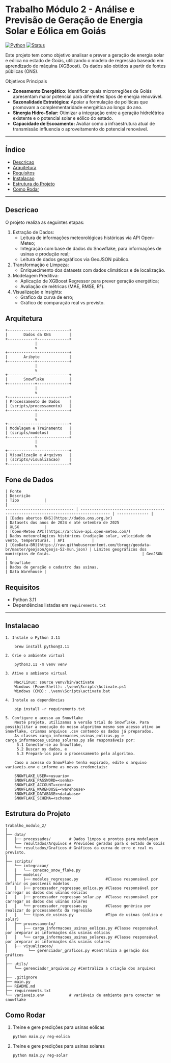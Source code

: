 # Trabalho Módulo 2 - Análise e Previsão de Geração de Energia Solar e Eólica em Goiás

[![Python](https://img.shields.io/badge/python-3.11-blue)](https://www.python.org/)
[![Status](https://img.shields.io/badge/status-em%20desenvolvimento-yellow)](README.md)

Este projeto tem como objetivo analisar e prever a geração de energia solar e eólica no estado de Goiás, utilizando o modelo de regressão baseado em aprendizado de máquina (XGBoost).
Os dados são obtidos a partir de fontes públicas (ONS).

Objetivos Principais

- **Zoneamento Energético:** Identificar quais microrregiões de Goiás apresentam maior potencial para diferentes tipos de energia renovável.  
- **Sazonalidade Estratégica:** Apoiar a formulação de políticas que promovam a complementaridade energética ao longo do ano.  
- **Sinergia Hidro-Solar:** Otimizar a integração entre a geração hidrelétrica existente e o potencial solar e eólico do estado.  
- **Capacidade de Escoamento:** Avaliar como a infraestrutura atual de transmissão influencia o aproveitamento do potencial renovável.

---

## Índice

- [Descricao](#descricao)
- [Arquitetura](#arquitetura)
- [Requisitos](#requisitos)
- [Instalacao](#instalacao)
- [Estrutura do Projeto](#estrutura-do-projeto)
- [Como Rodar](#como-rodar)

---

## Descricao

O projeto realiza as seguintes etapas:

1. Extração de Dados:
   - Leitura de informações meteorológicas históricas via API Open-Meteo;
   - Integração com base de dados do Snowflake, para informações de usinas e produção real;
   - Leitura de dados geográficos via GeoJSON público.
3. Transformação e Limpeza:
   - Enriquecimento dos datasets com dados climáticos e de localização.
5. Modelagem Preditiva:
   - Aplicação de XGBoost Regressor para prever geração energética;
   - Avaliação de métricas (MAE, RMSE, R²).
7. Visualização e Insights:
   - Grafico da curva de erro;
   - Gráfico de comparação real vs previsto.
     
## Arquitetura

```plaintext
+---------------------------+
|       Dados da ONS        |
+------------+--------------+
             |
             v 
+---------------------------+
|       Aribyte             |   
+------------+--------------+
             |
             v 
+---------------------------+
|       Snowflake           |        
+------------+--------------+
             |
             v 
+---------------------------+
| Processamento de Dados    |
| (scripts/processamento)   |
+------------+--------------+
             |
             v
+---------------------------+
| Modelagem e Treinamento   |
| (scripts/modelos)         |
+------------+--------------+
             |
             v
+---------------------------+
| Visualização e Arquivos   |
| (scripts/visualizacao)    |
+---------------------------+
```
## Fone de Dados

```plaintext
| Fonte                                                                                              | Descrição                                                                           | Tipo           |
| -------------------------------------------------------------------------------------------------- | ----------------------------------------------------------------------------------- | -------------- |
| [Dados abertos ONS](https://dados.ons.org.br)                                                      | Datasets dos anos de 2024 e até setembro de 2025                                    | XLSX           |
| [Open-Meteo API](https://archive-api.open-meteo.com/)                                              | Dados meteorológicos históricos (radiação solar, velocidade do vento, temperatura). | API            |
| [GeoData-BR](https://raw.githubusercontent.com/tbrugz/geodata-br/master/geojson/geojs-52-mun.json) | Limites geográficos dos municípios de Goiás.                                        | GeoJSON        |
| Snowflake                                                                                          | Dados de geração e cadastro das usinas.                                             | Data Warehouse |

```

## Requisitos

- Python 3.11  
- Dependências listadas em `requirements.txt`

---

## Instalacao

    1. Instale o Python 3.11

        brew install python@3.11

    2. Crie o ambiente virtual

        python3.11 -m venv venv

    3. Ative o ambiente virtual

        Mac/Linux: source venv/bin/activate
        Windows (PowerShell): .\venv\Scripts\Activate.ps1
        Windows (CMD): .\venv\Scripts\activate.bat

    4. Instale as dependências

        pip install -r requirements.txt
        
    5. Configure o acesso ao Snowflake
        Neste projeto, utilizamos a versão trial do Snowflake. Para possibilitar a execução do nosso algoritmo mesmo sem acesso ativo ao Snowflake, criamos arquivos .csv contendo os dados já preparados.
        As classes carga_informacoes_usinas_eolicas.py e carga_informacoes_usinas_solares.py são responsáveis por:
         5.1 Conectar-se ao Snowflake,
         5.2 Buscar os dados, e
         5.3 Prepará-los para o processamento pelo algoritmo.
         
        Caso o acesso do SnowFlake tenha expirado, edite o arquivo variaveis.env e informe as novas credenciais:
        
        SNOWFLAKE_USER=<usuario>
        SNOWFLAKE_PASSWORD=<senha>
        SNOWFLAKE_ACCOUNT=<conta>
        SNOWFLAKE_WAREHOUSE=<warehouse>
        SNOWFLAKE_DATABASE=<database>
        SNOWFLAKE_SCHEMA=<schema>



## Estrutura do Projeto

```plaintext
trabalho_modulo_2/
│
├── data/                   
│   ├── processados/        # Dados limpos e prontos para modelagem
│   └── resultados/Arquivos # Previsões geradas para o estado de Goiás
│   └── resultados/Graficos # Gráficos da curva de erro e real vs previsto.
│
├── scripts/
│   └── integracao/        
│   |   └── conexao_snow_flake.py
│   ├── modelos/            
│   │   ├── modelos_regressao.py            #Classe responsável por definir os possíveis modelos
│   │   ├── processador_regressao_eolica.py #Classe responsável por carregar os dados das usinas eólicas
│   │   ├── processador_regressao_solar.py  #Classe responsável por carregar os dados das usinas solares 
│   │   └── processador_regressao.py        #Classe genérica por realizar do processamento da regressão
│   │   └── tipos_de_usinas.py              #Tipo de usinas (eólica e solar)
│   ├── processamento/      
│   │   ├── carga_informacoes_usinas_eolicas.py #Classe responsável por preparar as informações das usinas eólicas
│   │   └── carga_informacoes_usinas_solares.py #Classe responsável por preparar as informações das usinas solares
│   ├── visualizacao/      
│         └── gerenciador_graficos.py #Centraliza a geração dos gráficos
│
├── utils/                  
│   └── gerenciador_arquivos.py #Centraliza a criação dos arquivos
│
├── .gitignore
├── main.py
├── README.md
├── requirements.txt        
└── variaveis.env           # variáveis de ambiente para conectar no snowflake
```
## Como Rodar

1. Treine e gere predições para usinas eólicas
   ```plaintext
   python main.py reg-eolica
   ```
3. Treine e gere predições para usinas solares
   ```plaintext
   python main.py reg-solar
   ```
 




